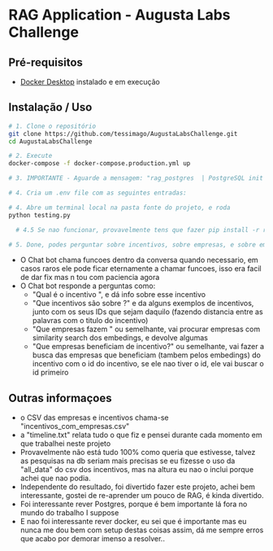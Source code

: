 # RAG Application - Augusta Labs Challenge

## Pré-requisitos
- [Docker Desktop](https://www.docker.com/products/docker-desktop) instalado e em execução

## Instalação / Uso
```bash
# 1. Clone o repositório
git clone https://github.com/tessimago/AugustaLabsChallenge.git
cd AugustaLabsChallenge

# 2. Execute
docker-compose -f docker-compose.production.yml up

# 3. IMPORTANTE - Aguarde a mensagem: "rag_postgres  | PostgreSQL init process complete; ready for start up." (deve demorar entre 1 a 2 minutos)

# 4. Cria um .env file com as seguintes entradas:

# 4. Abre um terminal local na pasta fonte do projeto, e roda
python testing.py

  # 4.5 Se nao funcionar, provavelmente tens que fazer pip install -r requirements.txt, se for o caso, recomendo criar um .venv

# 5. Done, podes perguntar sobre incentivos, sobre empresas, e sobre empresas que beneficiam de algum incentivo especifico
```

- O Chat bot chama funcoes dentro da conversa quando necessario, em casos raros ele pode ficar eternamente a chamar funcoes, isso era facil de dar fix mas n tou com paciencia agora
- O Chat bot responde a perguntas como:
  -  "Qual é o incentivo <ID>", e dá info sobre esse incentivo
  -  "Que incentivos são sobre <something>?" e da alguns exemplos de incentivos, junto com os seus IDs que sejam daquilo (fazendo distancia entre as palavras com o titulo do incentivo)
  -  "Que empresas fazem <X>" ou semelhante, vai procurar empresas com similarity search dos embedings, e devolve algumas
  -  "Que empresas beneficiam de <X> incentivo?" ou semelhante, vai fazer a busca das empresas que beneficiam (tambem pelos embedings) do incentivo com o id do incentivo, se ele nao tiver o id, ele vai buscar o id primeiro

## Outras informaçoes
- o CSV das empresas e incentivos chama-se "incentivos_com_empresas.csv"
- a "timeline.txt" relata tudo o que fiz e pensei durante cada momento em que trabalhei neste projeto
- Provavelmente não está tudo 100% como queria que estivesse, talvez as pesquisas na db seriam mais precisas se eu fizesse o uso da "all_data" do csv dos incentivos, mas na altura eu nao o inclui porque achei que nao podia.
- Independente do resultado, foi divertido fazer este projeto, achei bem interessante, gostei de re-aprender um pouco de RAG, é kinda divertido.
- Foi interessante rever Postgres, porque é bem importante lá fora no mundo do trabalho I suppose
- E nao foi interessante rever docker, eu sei que é importante mas eu nunca me dou bem com setup destas coisas assim, dá me sempre erros que acabo por demorar imenso a resolver..